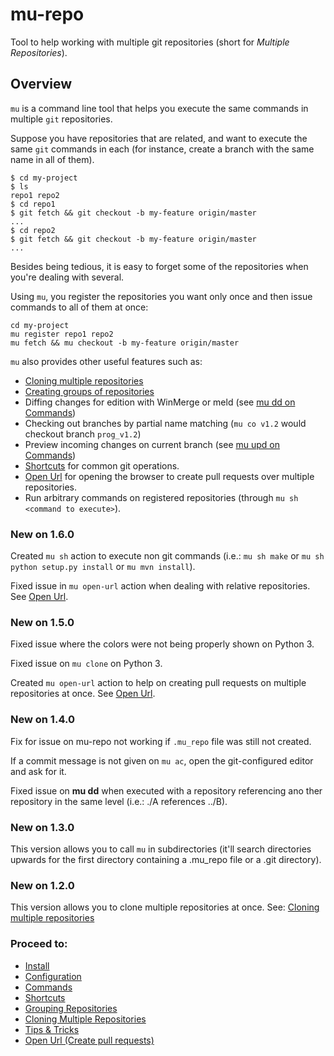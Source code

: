 mu-repo 
=========

Tool to help working with multiple git repositories
(short for *Multiple Repositories*).

Overview
--------

``mu`` is a command line tool that helps you execute the same commands in multiple ``git`` repositories.

Suppose you have repositories that are related, and want to execute the same ``git`` commands in each (for instance, create
a branch with the same name in all of them).


    $ cd my-project
    $ ls 
    repo1 repo2
    $ cd repo1
    $ git fetch && git checkout -b my-feature origin/master
    ...
    $ cd repo2
    $ git fetch && git checkout -b my-feature origin/master
    ...


Besides being tedious, it is easy to forget some of the repositories when you're dealing with several.

Using ``mu``, you register the repositories you want only once and then issue commands to all of them at once:

    cd my-project
    mu register repo1 repo2
    mu fetch && mu checkout -b my-feature origin/master


``mu`` also provides other useful features such as:

* [Cloning multiple repositories](cloning.md)
* [Creating groups of repositories](grouping.md)
* Diffing changes for edition with WinMerge or meld (see [mu dd on Commands](commands.md))
* Checking out branches by partial name matching (`mu co v1.2` would checkout branch `prog_v1.2`) 
* Preview incoming changes on current branch (see [mu upd on Commands](commands.md))
* [Shortcuts](shortcuts.md) for common git operations.
* [Open Url](open_url.md) for opening the browser to create pull requests over multiple repositories.
* Run arbitrary commands on registered repositories (through `mu sh <command to execute>`).

### New on 1.6.0

Created `mu sh` action to execute non git commands (i.e.: `mu sh make` or `mu sh python setup.py install` or `mu mvn install`).

Fixed issue in `mu open-url` action when dealing with relative repositories. See [Open Url](open_url.md).

### New on 1.5.0

Fixed issue where the colors were not being properly shown on Python 3.

Fixed issue on `mu clone` on Python 3.

Created `mu open-url` action to help on creating pull requests on multiple repositories at once. See [Open Url](open_url.md).

### New on 1.4.0

Fix for issue on mu-repo not working if `.mu_repo` file was still not created.

If a commit message is not given on `mu ac`, open the git-configured editor and ask for it.

Fixed issue on **mu dd** when executed with a repository referencing ano ther repository in the same level (i.e.: ./A references ../B).

### New on 1.3.0

This version allows you to call `mu` in subdirectories (it'll search directories upwards for the first
directory containing a .mu_repo file or a .git directory).

### New on 1.2.0

This version allows you to clone multiple repositories at once. See:
[Cloning multiple repositories](cloning.md)

### Proceed to:

* [Install](install.md)
* [Configuration](config.md)
* [Commands](commands.md)
* [Shortcuts](shortcuts.md)
* [Grouping Repositories](grouping.md)
* [Cloning Multiple Repositories](cloning.md)
* [Tips & Tricks](tips_and_tricks.md)
* [Open Url (Create pull requests)](open_url.md)


